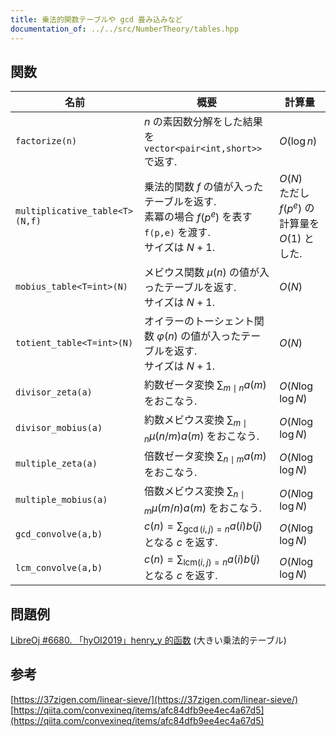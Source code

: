 ```yaml
---
title: 乗法的関数テーブルや gcd 畳み込みなど
documentation_of: ../../src/NumberTheory/tables.hpp
---
```


## 関数

|名前|概要|計算量|
|---|---|---|
|`factorize(n)`|$n$ の素因数分解をした結果を `vector<pair<int,short>>` で返す.|$O(\log n)$|
|`multiplicative_table<T>(N,f)`| 乗法的関数 $f$ の値が入ったテーブルを返す. <br> 素冪の場合 $f(p^e)$ を表す `f(p,e)` を渡す. <br> サイズは $N+1$. |$O(N)$ <br> ただし $f(p^e)$ の計算量を $O(1)$ とした.|
|`mobius_table<T=int>(N)`|メビウス関数 $\mu(n)$ の値が入ったテーブルを返す.<br> サイズは $N+1$.| $O(N)$ |
|`totient_table<T=int>(N)`|オイラーのトーシェント関数 $\varphi(n)$ の値が入ったテーブルを返す.<br> サイズは $N+1$.| $O(N)$ |
|`divisor_zeta(a)`| 約数ゼータ変換 $\sum_{m\mid n}a(m)$ をおこなう. |$O(N \log \log N)$|
|`divisor_mobius(a)`| 約数メビウス変換 $\sum_{m\mid n}\mu(n/m)a(m)$ をおこなう. |$O(N \log \log N)$|
|`multiple_zeta(a)`| 倍数ゼータ変換 $\sum_{n\mid m}a(m)$ をおこなう. |$O(N \log \log N)$|
|`multiple_mobius(a)`| 倍数メビウス変換 $\sum_{n\mid m}\mu(m/n)a(m)$ をおこなう. |$O(N \log \log N)$|
|`gcd_convolve(a,b)`| $\displaystyle c(n)=\sum_{\gcd(i,j)=n}a(i)b(j)$ <br>となる $c$ を返す. |$O(N \log \log N)$|
|`lcm_convolve(a,b)`| $\displaystyle c(n)=\sum_{\mathrm{lcm}(i,j)=n}a(i)b(j)$ <br>となる $c$ を返す. |$O(N \log \log N)$|

## 問題例
[LibreOj #6680. 「hyOI2019」henry_y 的函数](https://loj.ac/p/6680) (大きい乗法的テーブル)

## 参考
[https://37zigen.com/linear-sieve/](https://37zigen.com/linear-sieve/)
[https://qiita.com/convexineq/items/afc84dfb9ee4ec4a67d5](https://qiita.com/convexineq/items/afc84dfb9ee4ec4a67d5) 